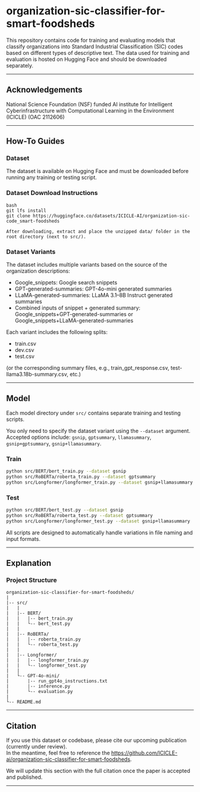 # organization-sic-classifier-for-smart-foodsheds


This repository contains code for training and evaluating models that classify organizations into Standard Industrial Classification (SIC) codes based on different types of descriptive text. The data used for training and evaluation is hosted on Hugging Face and should be downloaded separately.


---

## Acknowledgements
National Science Foundation (NSF) funded AI institute for Intelligent Cyberinfrastructure with Computational Learning in the Environment (ICICLE) (OAC 2112606)

---

## How-To Guides

### Dataset

The dataset is available on Hugging Face and must be downloaded before running any training or testing script.

### Dataset Download Instructions

```
bash
git lfs install
git clone https://huggingface.co/datasets/ICICLE-AI/organization-sic-code_smart-foodsheds

After downloading, extract and place the unzipped data/ folder in the root directory (next to src/).
```
### Dataset Variants

The dataset includes multiple variants based on the source of the organization descriptions:

- Google_snippets: Google search snippets  
- GPT-generated-summaries: GPT-4o-mini generated summaries  
- LLaMA-generated-summaries: LLaMA 3.1–8B Instruct generated summaries  
- Combined inputs of snippet + generated summary: Google_snippets+GPT-generated-summaries or Google_snippets+LLaMA-generated-summaries  

Each variant includes the following splits:

- train.csv
- dev.csv
- test.csv  

(or the corresponding summary files, e.g., train_gpt_response.csv, test-llama3.18b-summary.csv, etc.)

---
## Model
Each model directory under `src/` contains separate training and testing scripts.

You only need to specify the dataset variant using the `--dataset` argument.  
Accepted options include: `gsnip`, `gptsummary`, `llamasummary`, `gsnip+gptsummary`, `gsnip+llamasummary`.


### Train

```bash
python src/BERT/bert_train.py --dataset gsnip
python src/RoBERTa/roberta_train.py --dataset gptsummary
python src/Longformer/longformer_train.py --dataset gsnip+llamasummary
```
### Test

```bash
python src/BERT/bert_test.py --dataset gsnip
python src/RoBERTa/roberta_test.py --dataset gptsummary
python src/Longformer/longformer_test.py --dataset gsnip+llamasummary
```
All scripts are designed to automatically handle variations in file naming and input formats.

---
## Explanation
### Project Structure

```
organization-sic-classifier-for-smart-foodsheds/
|
|-- src/
|   |
|   |-- BERT/
|   |   |-- bert_train.py
|   |   └-- bert_test.py
|   |
|   |-- RoBERTa/
|   |   |-- roberta_train.py
|   |   └-- roberta_test.py
|   |
|   |-- Longformer/
|   |   |-- longformer_train.py
|   |   └-- longformer_test.py
|   |
|   └-- GPT-4o-mini/
|       |-- run_gpt4o_instructions.txt
|       |-- inference.py
|       └-- evaluation.py
|
└-- README.md
```

---

## Citation

If you use this dataset or codebase, please cite our upcoming publication (currently under review).  
In the meantime, feel free to reference the https://github.com/ICICLE-ai/organization-sic-classifier-for-smart-foodsheds.

We will update this section with the full citation once the paper is accepted and published.

---

